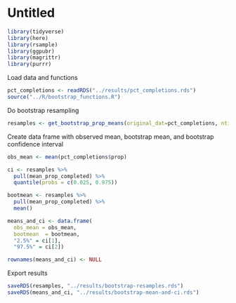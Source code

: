 Untitled
================

``` r
library(tidyverse)
library(here)
library(rsample)
library(ggpubr)
library(magrittr)
library(purrr)
```

Load data and functions

``` r
pct_completions <- readRDS("../results/pct_completions.rds")
source("../R/bootstrap_functions.R")
```

Do bootstrap resampling

``` r
resamples <- get_bootstrap_prop_means(original_dat=pct_completions, ntimes = 10000)
```

Create data frame with observed mean, bootstrap mean, and bootstrap
confidence interval

``` r
obs_mean <- mean(pct_completions$prop)

ci <- resamples %>% 
  pull(mean_prop_completed) %>% 
  quantile(probs = c(0.025, 0.975))

bootmean <- resamples %>%
  pull(mean_prop_completed) %>%
  mean()

means_and_ci <- data.frame(
  obs_mean = obs_mean,
  bootmean  = bootmean,
  "2.5%" = ci[1],
  "97.5%" = ci[2])

rownames(means_and_ci) <- NULL
```

Export results

``` r
saveRDS(resamples, "../results/bootstrap-resamples.rds")
saveRDS(means_and_ci, "../results/bootstrap-mean-and-ci.rds")
```
